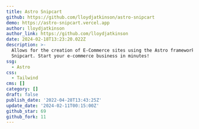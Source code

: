 ```yaml
---
title: Astro Snipcart
github: https://github.com/lloydjatkinson/astro-snipcart
demo: https://astro-snipcart.vercel.app
author: lloydjatkinson
author_link: https://github.com/lloydjatkinson
date: 2024-02-18T13:23:20.022Z
description: >-
  Allows for the creation of E-Commerce sites using the Astro framework and
  Snipcart. Start your e-commerce business in minutes!
ssg:
  - Astro
css:
  - Tailwind
cms: []
category: []
draft: false
publish_date: '2022-04-28T13:43:25Z'
update_date: '2024-02-11T00:15:00Z'
github_star: 69
github_fork: 11
---
```

